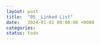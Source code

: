 ```yaml
---
layout: post
title:  "05__Linked List"
date:   2024-01-01 00:00:00 +0000
categories: 
status: todo
---
```

